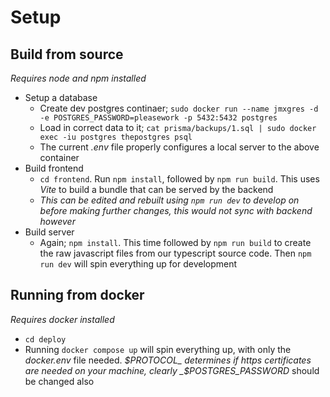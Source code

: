 # Setup

## Build from source

_Requires node and npm installed_

- Setup a database
  - Create dev postgres continaer; `sudo docker run --name jmxgres -d -e POSTGRES_PASSWORD=pleasework -p 5432:5432 postgres`
  - Load in correct data to it; `cat prisma/backups/1.sql | sudo docker exec -iu postgres thepostgres psql`
  - The current _.env_ file properly configures a local server to the above container
- Build frontend
  - `cd frontend`. Run `npm install`, followed by `npm run build`. This uses
    _Vite_ to build a bundle that can be served by the backend
  - _This can be edited and rebuilt using `npm run dev` to develop on before
    making further changes, this would not sync with backend however_
- Build server
  - Again; `npm install`. This time followed by `npm run build` to create the
    raw javascript files from our typescript source code. Then `npm run dev`
    will spin everything up for development

## Running from docker

_Requires docker installed_

- `cd deploy`
- Running `docker compose up` will spin everything up, with only the _docker.env_ file needed. _$PROTOCOL_ determines if https certificates are needed on your machine, clearly _$POSTGRES_PASSWORD_ should be changed also
